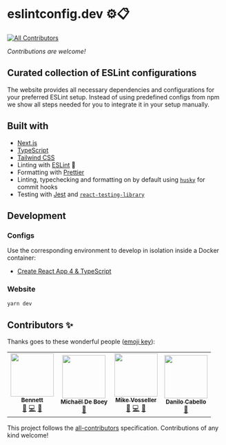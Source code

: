 # eslintconfig.dev ⚙️📋

<!-- ALL-CONTRIBUTORS-BADGE:START - Do not remove or modify this section -->
[![All Contributors](https://img.shields.io/badge/all_contributors-4-orange.svg?style=flat-square)](#contributors-)
<!-- ALL-CONTRIBUTORS-BADGE:END -->

_Contributions are welcome!_

## Curated collection of ESLint configurations

The website provides all necessary dependencies and configurations for your preferred ESLint setup. Instead of using predefined configs from npm we show all steps needed for you to integrate it in your setup manually.

## Built with

- [Next.js](https://nextjs.org/)
- [TypeScript](https://www.typescriptlang.org/)
- [Tailwind CSS](https://tailwindcss.com/)
- Linting with [ESLint](https://eslint.org/) 🤪
- Formatting with [Prettier](https://prettier.io/)
- Linting, typechecking and formatting on by default using [`husky`](https://github.com/typicode/husky) for commit hooks
- Testing with [Jest](https://jestjs.io/) and [`react-testing-library`](https://testing-library.com/docs/react-testing-library/intro)

## Development

### Configs

Use the corresponding environment to develop in isolation inside a Docker container:

- [Create React App 4 & TypeScript](https://github.com/bennettdams/eslintconfig.dev/tree/master/environments/cra-4-typescript)

### Website

```bash
yarn dev
```

## Contributors ✨

Thanks goes to these wonderful people ([emoji key](https://allcontributors.org/docs/en/emoji-key)):

<!-- ALL-CONTRIBUTORS-LIST:START - Do not remove or modify this section -->
<!-- prettier-ignore-start -->
<!-- markdownlint-disable -->
<table>
  <tr>
    <td align="center"><a href="https://github.com/bennettdams"><img src="https://avatars3.githubusercontent.com/u/29319414?v=4?s=100" width="100px;" alt=""/><br /><sub><b>Bennett</b></sub></a><br /><a href="https://github.com/bennettdams/eslintconfig.dev/issues?q=author%3Abennettdams" title="Bug reports">🐛</a> <a href="https://github.com/bennettdams/eslintconfig.dev/commits?author=bennettdams" title="Code">💻</a> <a href="#tool-bennettdams" title="Tools">🔧</a></td>
    <td align="center"><a href="https://michaeldeboey.be"><img src="https://avatars3.githubusercontent.com/u/6643991?v=4?s=100" width="100px;" alt=""/><br /><sub><b>Michaël De Boey</b></sub></a><br /><a href="#tool-MichaelDeBoey" title="Tools">🔧</a></td>
    <td align="center"><a href="http://www.twitter.com/mpv"><img src="https://avatars0.githubusercontent.com/u/566863?v=4?s=100" width="100px;" alt=""/><br /><sub><b>Mike Vosseller</b></sub></a><br /><a href="https://github.com/bennettdams/eslintconfig.dev/issues?q=author%3Ampvosseller" title="Bug reports">🐛</a> <a href="https://github.com/bennettdams/eslintconfig.dev/commits?author=mpvosseller" title="Code">💻</a> <a href="#tool-mpvosseller" title="Tools">🔧</a></td>
    <td align="center"><a href="https://github.com/cabello"><img src="https://avatars.githubusercontent.com/u/60936?v=4?s=100" width="100px;" alt=""/><br /><sub><b>Danilo Cabello</b></sub></a><br /><a href="#tool-cabello" title="Tools">🔧</a></td>
  </tr>
</table>

<!-- markdownlint-restore -->
<!-- prettier-ignore-end -->

<!-- ALL-CONTRIBUTORS-LIST:END -->

This project follows the [all-contributors](https://github.com/all-contributors/all-contributors) specification. Contributions of any kind welcome!
